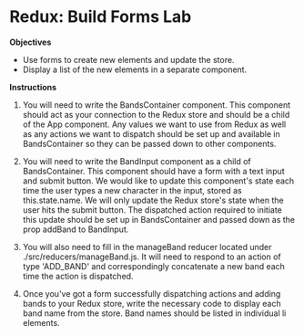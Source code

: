 # Redux: Build Forms Lab

**Objectives**
* Use forms to create new elements and update the store.
* Display a list of the new elements in a separate component.

**Instructions**
1. You will need to write the BandsContainer component. This component should act as your connection to the Redux store and should be a child of the App component. Any values we want to use from Redux as well as any actions we want to dispatch should be set up and available in BandsContainer so they can be passed down to other components.

2. You will need to write the BandInput component as a child of BandsContainer. This component should have a form with a text input and submit button. We would like to update this component's state each time the user types a new character in the input, stored as this.state.name. We will only update the Redux store's state when the user hits the submit button. The dispatched action required to initiate this update should be set up in BandsContainer and passed down as the prop addBand to BandInput.

3. You will also need to fill in the manageBand reducer located under ./src/reducers/manageBand.js. It will need to respond to an action of type 'ADD_BAND' and correspondingly concatenate a new band each time the action is dispatched.

4. Once you've got a form successfully dispatching actions and adding bands to your Redux store, write the necessary code to display each band name from the store. Band names should be listed in individual li elements.
